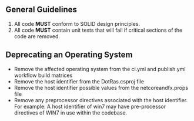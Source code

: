 ## General Guidelines

1. All code **MUST** conform to SOLID design principles.
2. All code **MUST** contain unit tests that will fail if critical sections of the code are removed.

## Deprecating an Operating System

- Remove the affected operating system from the ci.yml and publish.yml workflow build matrices
- Remove the host identifier from the DotRas.csproj file
- Remove the host identifier possible values from the netcoreandfx.props file
- Remove any preprocessor directives associated with the host identifier. 
  For example: A host identifier of win7 may have pre-processor directives of WIN7 in use within the codebase.